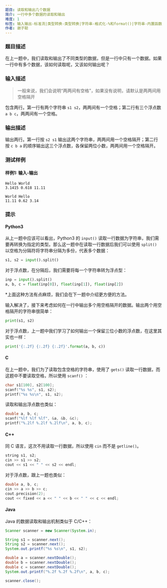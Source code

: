 ```yaml
---
题目: 读取和输出几个数据
简介: 一行中多个数据的读取和输出
难度: 1
标签: 输入输出-标准流|类型转换-类型转换|字符串-格式化-%和format()|字符串-内置函数-split()
作者: 谢子聪
---
```


### 题目描述

在上一题中，我们读取和输出了不同类型的数据，但是一行中只有一个数据。如果一行中有多个数据，该如何读取呢，又该如何输出呢？

### 输入描述

> 一般来说，我们会说明“两两间有空格”，如果没有说明，请默认是两两间用空格隔开

包含两行。第一行有两个字符串 `s1 s2`，两两间有一个空格；第二行有三个浮点数 `a b c`，两两间有一个空格。

### 输出描述

输出两行。第一行按 `s2 s1` 输出这两个字符串，两两间用一个空格隔开；第二行按 `c b a` 的顺序输出这三个浮点数，各保留两位小数，两两间用一个空格隔开。

### 测试样例

#### 样例1: 输入-输出

```
Hello World
3.1415 0.618 11.11
```

```
World Hello
11.11 0.62 3.14
```

### 提示

#### Python3

从上一题中应该可以看出，Python3 的 `input()` 读取一行数据为字符串，我们需要再转换为指定的类型。那么这一题中在读取一行数据后我们可以使用 `split()` 以空格为分隔符将字符串分隔为多份，代表多个数据：

```python
s1, s2 = input().split()
```

对于浮点数，在分隔后，我们需要将每一个字符串转为浮点型：

```python
inp = input().split()
a, b, c = float(inp[0]), float(inp[1]), float(inp[2])
```

*上面这种方法有点麻烦，我们会在下一题中介绍更方便的方法。

输入解决了，接下来考虑如何在一行中输出多个用空格隔开的数据。输出两个用空格隔开的字符串很简单：

```python
print(s1, s2)
```

对于浮点数，上一题中我们学习了如何输出一个保留三位小数的浮点数，在这里其实也一样：

```python
print('{:.2f} {:.2f} {:.2f}'.format(a, b, c))
```

#### C

在上一题中，我们为了读取包含空格的字符串，使用了 `gets()` 读取一行数据，而这题中不要读取空格，所以使用 `scanf()` ：

```c
char s1[100], s2[100];
scanf("%s %s", s1, s2);
printf("%s %s\n", s1, s2);
```

读取和输出浮点数也类似：

```c++
double a, b, c;
scanf("%lf %lf %lf", &a, &b, &c);
printf("%.2lf %.2lf %.2lf\n", a, b, c);
```

#### C++

同 C 语言，这次不用读取一行数据，所以使用 `cin` 而不是 `getline()`。

```c++
string s1, s2;
cin >> s1 >> s2;
cout << s1 << " " << s2 << endl;
```

对于浮点数，跟上一题也类似：

```c++
double a, b, c;
cin >> a >> b >> c;
cout.precision(2);
cout << fixed << a << " " << b << " " << c << endl;
```

#### Java

Java 的数据读取和输出机制类似于 C/C++：

```java
Scanner scanner = new Scanner(System.in);

String s1 = scanner.next();
String s2 = scanner.next();
System.out.printf("%s %s\n", s1, s2);

double a = scanner.nextDouble();
double b = scanner.nextDouble();
double c = scanner.nextDouble();
System.out.printf("%.2f %.2f %.2f\n", a, b, c);

scanner.close();
```


